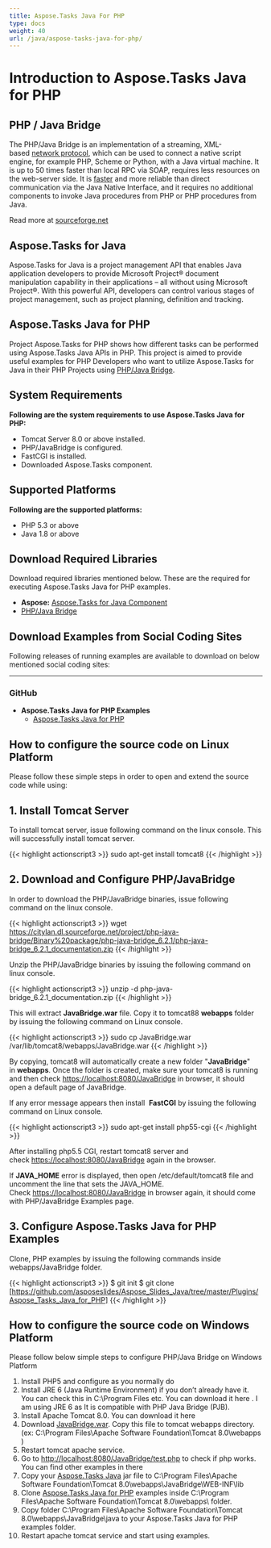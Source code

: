 ```yaml
---
title: Aspose.Tasks Java For PHP
type: docs
weight: 40
url: /java/aspose-tasks-java-for-php/
---
```


# **Introduction to Aspose.Tasks Java for PHP**
## **PHP / Java Bridge**
The PHP/Java Bridge is an implementation of a streaming, XML-based [network protocol](http://php-java-bridge.sourceforge.net/pjb/PROTOCOL.TXT), which can be used to connect a native script engine, for example PHP, Scheme or Python, with a Java virtual machine. It is up to 50 times faster than local RPC via SOAP, requires less resources on the web-server side. It is [faster](http://php-java-bridge.sourceforge.net/pjb/FAQ.html#performance) and more reliable than direct communication via the Java Native Interface, and it requires no additional components to invoke Java procedures from PHP or PHP procedures from Java.

Read more at [sourceforge.net](http://php-java-bridge.sourceforge.net/pjb/)
## **Aspose.Tasks for Java**
Aspose.Tasks for Java is a project management API that enables Java application developers to provide Microsoft Project® document manipulation capability in their applications – all without using Microsoft Project®. With this powerful API, developers can control various stages of project management, such as project planning, definition and tracking.

## **Aspose.Tasks Java for PHP**
Project Aspose.Tasks for PHP shows how different tasks can be performed using Aspose.Tasks Java APIs in PHP. This project is aimed to provide useful examples for PHP Developers who want to utilize Aspose.Tasks for Java in their PHP Projects using [PHP/Java Bridge](https://sourceforge.net/projects/php-java-bridge/files/Binary%20package/php-java-bridge_7.2.1/php-java-bridge_7.2.1_documentation.zip/download).

## **System Requirements**
**Following are the system requirements to use Aspose.Tasks Java for PHP:**

- Tomcat Server 8.0 or above installed.
- PHP/JavaBridge is configured.
- FastCGI is installed.
- Downloaded Aspose.Tasks component.

## **Supported Platforms**
**Following are the supported platforms:**

- PHP 5.3 or above
- Java 1.8 or above

## **Download Required Libraries**
Download required libraries mentioned below. These are the required for executing Aspose.Tasks Java for PHP examples.

- **Aspose:** [Aspose.Tasks for Java Component](https://downloads.aspose.com/tasks/net)
- [PHP/Java Bridge](https://sourceforge.net/projects/php-java-bridge/files/Binary%20package/php-java-bridge_7.2.1/php-java-bridge_7.2.1_documentation.zip/download)

## **Download Examples from Social Coding Sites**
Following releases of running examples are available to download on below mentioned social coding sites:

-----
### **GitHub**
- **Aspose.Tasks Java for PHP Examples** 
  - [Aspose.Tasks Java for PHP](https://github.com/aspose-tasks/Aspose.Tasks-for-Java/tree/master/Plugins/Aspose_Tasks_Java_for_PHP)

## **How to configure the source code on Linux Platform**
Please follow these simple steps in order to open and extend the source code while using:

## **1. Install Tomcat Server**
To install tomcat server, issue following command on the linux console. This will successfully install tomcat server. 

{{< highlight actionscript3 >}}
 sudo apt-get install tomcat8
{{< /highlight >}}

## **2. Download and Configure PHP/JavaBridge**
In order to download the PHP/JavaBridge binaries, issue following command on the linux console. 

{{< highlight actionscript3 >}}
  wget https://citylan.dl.sourceforge.net/project/php-java-bridge/Binary%20package/php-java-bridge_6.2.1/php-java-bridge_6.2.1_documentation.zip 
{{< /highlight >}}

Unzip the PHP/JavaBridge binaries by issuing the following command on linux console. 

{{< highlight actionscript3 >}}
  unzip -d php-java-bridge_6.2.1_documentation.zip 
{{< /highlight >}}

This will extract **JavaBridge.war** file. Copy it to tomcat88 **webapps** folder by issuing the following command on Linux console. 

{{< highlight actionscript3 >}}
  sudo cp JavaBridge.war /var/lib/tomcat8/webapps/JavaBridge.war 
{{< /highlight >}}

By copying, tomcat8 will automatically create a new folder "**JavaBridge**" in **webapps**. Once the folder is created, make sure your tomcat8 is running and then check <https://localhost:8080/JavaBridge> in browser, it should open a default page of JavaBridge. 

If any error message appears then install  **FastCGI** by issuing the following command on Linux console.

{{< highlight actionscript3 >}}
  sudo apt-get install php55-cgi 
{{< /highlight >}}

After installing php5.5 CGI, restart tomcat8 server and check <https://localhost:8080/JavaBridge> again in the browser.

If **JAVA_HOME** error is displayed, then open /etc/default/tomcat8 file and uncomment the line that sets the JAVA_HOME. Check <https://localhost:8080/JavaBridge> in browser again, it should come with PHP/JavaBridge Examples page.

## **3. Configure Aspose.Tasks Java for PHP Examples**
Clone, PHP examples by issuing the following commands inside webapps/JavaBridge folder.  

{{< highlight actionscript3 >}}
$ git init
$ git clone [https://github.com/asposeslides/Aspose_Slides_Java/tree/master/Plugins/Aspose_Tasks_Java_for_PHP] 
{{< /highlight >}}

## **How to configure the source code on Windows Platform**
Please follow below simple steps to configure PHP/Java Bridge on Windows Platform

1. Install PHP5 and configure as you normally do
2. Install JRE 6 (Java Runtime Environment) if you don’t already have it. You can check this in C:\Program Files etc. You can download it here . I am using JRE 6 as It is compatible with PHP Java Bridge (PJB).
3. Install Apache Tomcat 8.0. You can download it here
4. Download [JavaBridge.war](https://sourceforge.net/projects/php-java-bridge/files/Binary%20package/php-java-bridge_6.2.1/JavaBridgeTemplate621.war/download). Copy this file to tomcat webapps directory.
(ex: C:\Program Files\Apache Software Foundation\Tomcat 8.0\webapps )
5. Restart tomcat apache service.
6. Go to <http://localhost:8080/JavaBridge/test.php> to check if php works. You can find other examples in there
7. Copy your [Aspose.Tasks Java](https://downloads.aspose.com/tasks/java) jar file to C:\Program Files\Apache Software Foundation\Tomcat 8.0\webapps\JavaBridge\WEB-INF\lib
8. Clone [Aspose.Tasks Java for PHP](https://github.com/aspose-tasks/Aspose.Tasks-for-Java/tree/master/Plugins/Aspose_Tasks_Java_for_PHP) examples inside C:\Program Files\Apache Software Foundation\Tomcat 8.0\webapps\ folder.
9. Copy folder C:\Program Files\Apache Software Foundation\Tomcat 8.0\webapps\JavaBridge\java to your Aspose.Tasks Java for PHP examples folder.
10. Restart apache tomcat service and start using examples.
